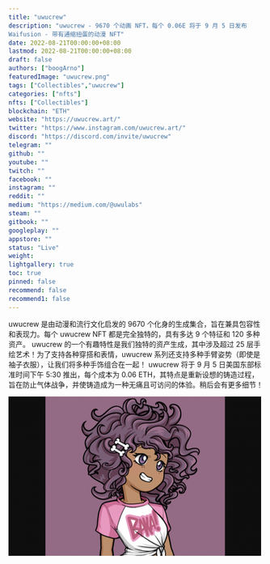 ```yaml
---
title: "uwucrew"
description: "uwucrew - 9670 个动画 NFT，每个 0.06E 将于 9 月 5 日发布
Waifusion - 带有通缩扭蛋的动漫 NFT"
date: 2022-08-21T00:00:00+08:00
lastmod: 2022-08-21T00:00:00+08:00
draft: false
authors: ["boogArno"]
featuredImage: "uwucrew.png"
tags: ["Collectibles","uwucrew"]
categories: ["nfts"]
nfts: ["Collectibles"]
blockchain: "ETH"
website: "https://uwucrew.art/"
twitter: "https://www.instagram.com/uwucrew.art/"
discord: "https://discord.com/invite/uwucrew"
telegram: ""
github: ""
youtube: ""
twitch: ""
facebook: ""
instagram: ""
reddit: ""
medium: "https://medium.com/@uwulabs"
steam: ""
gitbook: ""
googleplay: ""
appstore: ""
status: "Live"
weight: 
lightgallery: true
toc: true
pinned: false
recommend: false
recommend1: false
---
```

uwucrew 是由动漫和流行文化启发的 9670 个化身的生成集合，旨在兼具包容性和表现力。每个 uwucrew NFT 都是完全独特的，具有多达 9 个特征和 120 多种资产。
uwucrew 的一个有趣特性是我们独特的资产生成，其中涉及超过 25 层手绘艺术！为了支持各种穿搭和表情，uwucrew 系列还支持多种手臂姿势（即使是袖子衣服），让我们将多种手饰组合在一起！
uwucrew 将于 9 月 5 日美国东部标准时间下午 5:30 推出，每个成本为 0.06 ETH，其特点是重新设想的铸造过程，旨在防止气体战争，并使铸造成为一种无痛且可访问的体验。稍后会有更多细节！

![uwucrew-dapp-collectibles-ethereum-image1-500x315_06ade26168cad7b4c95d5aa4347f123f](uwucrew-dapp-collectibles-ethereum-image1-500x315_06ade26168cad7b4c95d5aa4347f123f.png)